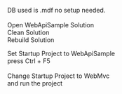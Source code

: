 

DB used is .mdf no setup needed. <br />
<br />
Open WebApiSample Solution <br />
Clean Solution <br />
Rebuild Solution <br />

Set Startup Project to WebApiSample <br />
press Ctrl + F5 <br />
<br />
Change Startup Project to WebMvc <br />
and run the project <br />
